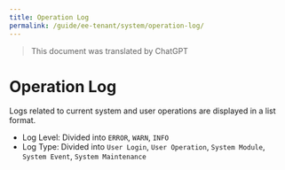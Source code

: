 ```yaml
---
title: Operation Log
permalink: /guide/ee-tenant/system/operation-log/
---
```


> This document was translated by ChatGPT

# Operation Log

Logs related to current system and user operations are displayed in a list format.

- Log Level: Divided into `ERROR`, `WARN`, `INFO`
- Log Type: Divided into `User Login`, `User Operation`, `System Module`, `System Event`, `System Maintenance`